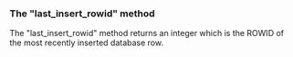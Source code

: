 ### The "last\_insert\_rowid" method


The "last\_insert\_rowid" method returns an integer which is the ROWID
of the most recently inserted database row.



